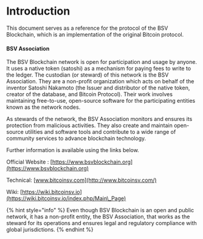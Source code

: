 # Introduction

This document serves as a reference for the protocol of the BSV Blockchain, which is an implementation of the original Bitcoin protocol.&#x20;

#### BSV Association

The BSV Blockchain network is open for participation and usage by anyone. It uses a native token (satoshi) as a mechanism for paying fees to write to the ledger. The custodian (or steward) of this network is the BSV Association. They are a non-profit organization which acts on behalf of the inventor Satoshi Nakamoto (the Issuer and distributor of the native token, creator of the database, and Bitcoin Protocol). Their work involves maintaining free-to-use, open-source software for the participating entities known as the network nodes.

As stewards of the network, the BSV Association monitors and ensures its protection from malicious activities. They also create and maintain open-source utilities and software tools and contribute to a wide range of community services to advance blockchain technology.

Further information is available using the links below.

Official Website : [https://www.bsvblockchain.org](https://www.bsvblockchain.org)

Technical: [www.bitcoinsv.com](http://www.bitcoinsv.com/)

Wiki: [https://wiki.bitcoinsv.io](https://wiki.bitcoinsv.io/index.php/Main\_Page)

{% hint style="info" %}
Even though BSV Blockchain is an open and public network, it has a non-profit entity, the BSV Association, that works as the steward for its operations and ensures legal and regulatory compliance with global jurisdictions. &#x20;
{% endhint %}
